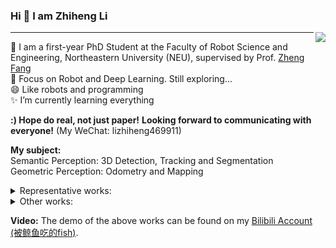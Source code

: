 ### Hi 👋 I am Zhiheng Li

<img align="right" src="https://github-readme-stats.vercel.app/api?username=LeoZhiheng&show_icons=true&icon_color=CE1D2D&text_color=718096&bg_color=ffffff&hide_title=true" /> 

---
🌱 I am a first-year PhD Student at the Faculty of Robot Science and Engineering, Northeastern University (NEU), supervised by Prof. [Zheng Fang](http://faculty.neu.edu.cn/fangzheng/zh_CN/index/55328/list/index.htm)        
🤔 Focus on Robot and Deep Learning. Still exploring...    
😄 Like robots and programming  
✨ I’m currently learning everything 

**:) Hope do real, not just paper!**
**Looking forward to communicating with everyone!** (My WeChat: lizhiheng469911)

**My subject:**      
Semantic Perception: 3D Detection, Tracking and Segmentation          
Geometric Perception: Odometry and Mapping         

<details>
  <summary>Representative works:</summary>
1. **Zhiheng Li**, Yubo Cui, Jiexi Zhong, Zheng Fang*. StreamMOS: Streaming Moving Object Segmentation with Multi-View Perception and Dual-Span Memory. IEEE Robotics and Automation Letters (RA-L), 2024. [[Paper](https://arxiv.org/abs/2407.17905)] [[Vedio](https://www.bilibili.com/video/BV1Wy421B77X/?spm_id_from=333.999.0.0)]
   
2. **Zhiheng Li**, Yubo Cui, Zheng Fang*. Intersection is also needed: A Novel LiDAR-based Intersection Dataset and Detection Method. IEEE Transactions on Intelligent Transportation Systems (T-ITS), 2024. [[Paper](https://ieeexplore.ieee.org/document/10417722)] [[Vedio](https://www.bilibili.com/video/BV1LX4y1s7E6/?spm_id_from=333.999.0.0&vd_source=fa42d88ec19eff6dbea9dd604c15f925)]

3. **Zhiheng Li**, Yubo Cui, Yu Lin, and Zheng Fang*. MMF-Track: Multi-modal Multi-level Fusion for 3D Single Object Tracking. IEEE Transactions on Intelligent Vehicles (TIV), 2023. [[Paper](https://arxiv.org/abs/2305.06794)] [[Vedio](https://www.bilibili.com/video/BV14m4y1e7CP/?spm_id_from=333.999.0.0&vd_source=fa42d88ec19eff6dbea9dd604c15f925)]

4. **Zhiheng Li**, Yu Lin, Yubo Cui, Shuo Li, Zheng Fang*. Motion-to-Matching: A Mixed Paradigm for 3D Single Object Tracking. IEEE Robotics and Automation Letters (RA-L), 2023. [[Paper](https://arxiv.org/abs/2308.11875v1?utm_source=tldrai)] [[Code](https://github.com/LeoZhiheng/MTM-Tracker/tree/main)] [[Vedio](https://www.bilibili.com/video/BV1KX4y1j76B/?spm_id_from=333.999.0.0)]
</details>

<details>
  <summary>Other works:</summary>
5. Yubo Cui, **Zhiheng Li**, Jiaqiang Wang, Zheng Fang*. LOMA: Language-assisted Semantic Occupancy Network via Triplane Mamba. Association for the Advancement of Artificial Intelligence (AAAI), 2025. [[Paper](https://arxiv.org/abs/2412.08388)]

6. Jiexi Zhong, **Zhiheng Li**, Yubo Cui, Zheng Fang*. 4D-CS: Exploiting Cluster Prior for 4D Spatio-Temporal LiDAR Semantic Segmentation. IEEE Robotics and Automation Letters (RA-L), 2024. [[Paper](https://ieeexplore.ieee.org/document/10777056)]

7. Yu Lin, **Zhiheng Li**, Yubo Cui, Zheng Fang*. SeqTrack3D: Exploring Sequence Information for Robust 3D Point Cloud Tracking. IEEE International Conference on Robotics and Automation (ICRA), 2024, **Best Paper Finalist**. [[Paper](https://arxiv.org/abs/2402.16249)] [[Code](https://github.com/NEU-REAL/SeqTrack3d.git)]

8. Yubo Cui, Zheng Fang*, **Zhiheng Li**, Shuo Li, Yu Lin. HyGFNet: Hybrid Geometry-Flow Learning Network for 3D Single Object Tracking. IEEE Transactions on Intelligent Vehicles (TIV), 2024. [[Paper](https://ieeexplore.ieee.org/document/10440506)]

9. Shuo Li, Yubo Cui, **Zhiheng Li**, Zheng Fang*. FlowTrack: Point-level Flow Network for 3D Single Object Tracking. IEEE International Conference on Intelligent Robots and Systems (IROS), 2024. [[Paper](https://arxiv.org/abs/2407.01959v1)]
   
10. Yubo Cui, **Zhiheng Li**, Zheng Fang*. STTracker: Spatio-Temporal Tracker for 3D Single Object Tracking. IEEE Robotics and Automation Letters (RA-L), 2023. [[Paper](https://arxiv.org/abs/2306.17440)]

11. Yubo Cui, Jiayao Shan, Zuoxu Gu, **Zhiheng Li**, Zheng Fang*. Exploiting More Information in Sparse Point Cloud for 3D Single Object Tracking. IEEE Robotics and Automation Letters (RA-L), 2022. [[Paper](https://arxiv.org/abs/2210.00519)] [[Code](https://github.com/3bobo/smat)]
</details>

**Video:**
The demo of the above works can be found on my [Bilibili Account (被鲸鱼吃的fish)](https://space.bilibili.com/362738095?spm_id_from=333.999.0.0).

<!--
**LeoZhiheng/LeoZhiheng** is a ✨ _special_ ✨ repository because its `README.md` (this file) appears on your GitHub profile.

Here are some ideas to get you started:

- 🔭 I’m currently working on ...
- 🌱 I’m currently learning ...
- 👯 I’m looking to collaborate on ...
- 🤔 I’m looking for help with ...
- 💬 Ask me about ...
- 📫 How to reach me: ...
- 😄 Pronouns: ...
- ⚡ Fun fact: ...
-->

